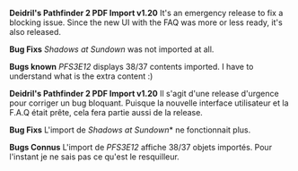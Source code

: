 **Deidril's Pathfinder 2 PDF Import v1.20**
It's an emergency release to fix a blocking issue. 
Since the new UI with the FAQ was more or less ready, it's also released.

**Bug Fixs**
*Shadows at Sundown* was not imported at all.

**Bugs known**
*PFS3E12* displays 38/37 contents imported. I have to understand what is the extra content :)



**Deidril's Pathfinder 2 PDF Import v1.20**
Il s'agit d'une release d'urgence pour corriger un bug bloquant.
Puisque la nouvelle interface utilisateur et la F.A.Q était prête, cela fera partie aussi de la release.

**Bug Fixs**
L'import de *Shadows at Sundown** ne fonctionnait plus.

**Bugs Connus**
L'import de *PFS3E12* affiche 38/37 objets importés. Pour l'instant je ne sais pas ce qu'est le resquilleur.



